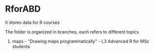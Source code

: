 # RforABD
It stores data for R courses

The folder is organized in branches, each refers to different topics
1) maps - "Drawing maps programmatically" - L3 Advanced R for MSc students
